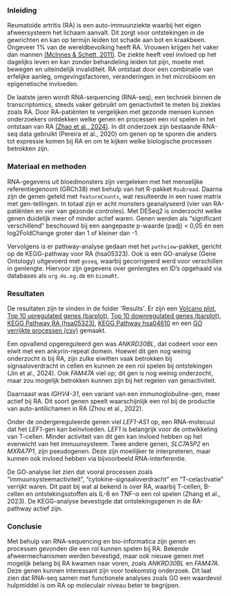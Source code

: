 
### Inleiding
Reumatoïde artritis (RA) is een auto-immuunziekte waarbij het eigen afweersysteem het lichaam aanvalt. Dit zorgt voor ontstekingen in de gewrichten en kan op termijn leiden tot schade aan bot en kraakbeen. Ongeveer 1% van de wereldbevolking heeft RA. Vrouwen krijgen het vaker dan mannen [(McInnes & Schett, 2011)](Documents/bronnen/pdf%20bronnen/mcinnes2011.pdf). De ziekte heeft veel invloed op het dagelijks leven en kan zonder behandeling leiden tot pijn, moeite met bewegen en uiteindelijk invaliditeit. RA ontstaat door een combinatie van erfelijke aanleg, omgevingsfactoren, veranderingen in het microbioom en epigenetische invloeden.

De laatste jaren wordt RNA-sequencing (RNA-seq), een techniek binnen de transcriptomics, steeds vaker gebruikt om genactiviteit te meten bij ziektes zoals RA. Door RA-patiënten te vergelijken met gezonde mensen kunnen onderzoekers ontdekken welke genen en processen een rol spelen in het ontstaan van RA [(Zhao et al., 2024)](Documents/bronnen/pdf%20bronnen/12864_2024_Article_10804.pdf). In dit onderzoek zijn bestaande RNA-seq data gebruikt (Pereira et al., 2020) om genen op te sporen die anders tot expressie komen bij RA en om te kijken welke biologische processen betrokken zijn.

### Materiaal en methoden
RNA-gegevens uit bloedmonsters zijn vergeleken met het menselijke referentiegenoom (GRCh38) met behulp van het R-pakket `Rsubread`. Daarna zijn de genen geteld met `featureCounts`, wat resulteerde in een ruwe matrix met gen-tellingen. In totaal zijn er acht monsters geanalyseerd (vier van RA-patiënten en vier van gezonde controles). Met DESeq2 is onderzocht welke genen duidelijk meer of minder actief waren. Genen werden als “significant verschillend” beschouwd bij een aangepaste p-waarde (padj) < 0,05 én een log2FoldChange groter dan 1 of kleiner dan -1.

Vervolgens is er pathway-analyse gedaan met het `pathview`-pakket, gericht op de KEGG-pathway voor RA (hsa05323). Ook is een GO-analyse (Gene Ontology) uitgevoerd met `goseq`, waarbij gecorrigeerd werd voor verschillen in genlengte. Hiervoor zijn gegevens over genlengtes en ID’s opgehaald via databases als `org.Hs.eg.db` en `biomaRt`.

### Resultaten
De resultaten zijn te vinden in de folder 'Results'. Er zijn een [Volcano plot](Results/VolcanoplotWC.png), [Top 10 upregulated genes (barplot)](Results/top%2010%20upregulated%20genes%20barplot.png), [Top 10 downregulated genes (barplot)](Results/top%2010%20downregulated%20genes%20barplot.png), [KEGG Pathway RA (hsa05323)](Results/hsa05323.pathview.png), [KEGG Pathway hsa04610](Results/hsa04610.pathview.png) en een [GO verrijkte processen (csv)](Results/GO_significante_resultaten.csv) gemaakt.

Een opvallend opgereguleerd gen was *ANKRD30BL*, dat codeert voor een eiwit met een ankyrin-repeat domein. Hoewel dit gen nog weinig onderzocht is bij RA, zijn zulke eiwitten vaak betrokken bij signaaloverdracht in cellen en kunnen ze een rol spelen bij ontstekingen (Jin et al., 2024). Ook *FAM47A* viel op; dit gen is nog weinig onderzocht, maar zou mogelijk betrokken kunnen zijn bij het regelen van genactiviteit.

Daarnaast was *IGHV4-31*, een variant van een immunoglobuline-gen, meer actief bij RA. Dit soort genen speelt waarschijnlijk een rol bij de productie van auto-antilichamen in RA (Zhou et al., 2022).

Onder de ondergereguleerde genen viel *LEF1-AS1* op, een RNA-molecuul dat het *LEF1*-gen kan beïnvloeden. *LEF1* is belangrijk voor de ontwikkeling van T-cellen. Minder activiteit van dit gen kan invloed hebben op het evenwicht van het immuunsysteem. Twee andere genen, *SLC7A5P2* en *MXRA7P1*, zijn pseudogenen. Deze zijn moeilijker te interpreteren, maar kunnen ook invloed hebben via bijvoorbeeld RNA-interferentie.

De GO-analyse liet zien dat vooral processen zoals “immuunsysteemactiviteit”, “cytokine-signaaloverdracht” en “T-celactivatie” verrijkt waren. Dit past bij wat al bekend is over RA, waarbij T-cellen, B-cellen en ontstekingsstoffen als IL-6 en TNF-α een rol spelen (Zhang et al., 2023). De KEGG-analyse bevestigde dat ontstekingsgenen in de RA-pathway actief zijn.

### Conclusie
Met behulp van RNA-sequencing en bio-informatica zijn genen en processen gevonden die een rol kunnen spelen bij RA. Bekende afweermechanismen werden bevestigd, maar ook nieuwe genen met mogelijk belang bij RA kwamen naar voren, zoals *ANKRD30BL* en *FAM47A*. Deze genen kunnen interessant zijn voor toekomstig onderzoek. Dit laat zien dat RNA-seq samen met functionele analyses zoals GO een waardevol hulpmiddel is om RA op moleculair niveau beter te begrijpen.
